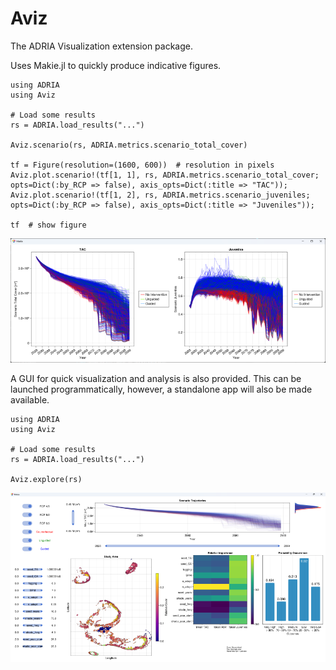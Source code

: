 # Aviz 

The ADRIA Visualization extension package.

Uses Makie.jl to quickly produce indicative figures.

```
using ADRIA
using Aviz

# Load some results
rs = ADRIA.load_results("...")

Aviz.scenario(rs, ADRIA.metrics.scenario_total_cover)

tf = Figure(resolution=(1600, 600))  # resolution in pixels
Aviz.plot.scenario!(tf[1, 1], rs, ADRIA.metrics.scenario_total_cover; opts=Dict(:by_RCP => false), axis_opts=Dict(:title => "TAC"));
Aviz.plot.scenario!(tf[1, 2], rs, ADRIA.metrics.scenario_juveniles; opts=Dict(:by_RCP => false), axis_opts=Dict(:title => "Juveniles"));

tf  # show figure
```

![Quick scenario plots](assets/imgs/aviz_scenario.png?raw=true "Quick scenario plots")


A GUI for quick visualization and analysis is also provided.
This can be launched programmatically, however, a standalone app will also be made available.

```
using ADRIA
using Aviz

# Load some results
rs = ADRIA.load_results("...")

Aviz.explore(rs)
```

![Standalone app for data exploration](assets/imgs/aviz_app.png?raw=true "Data Exploration App")
